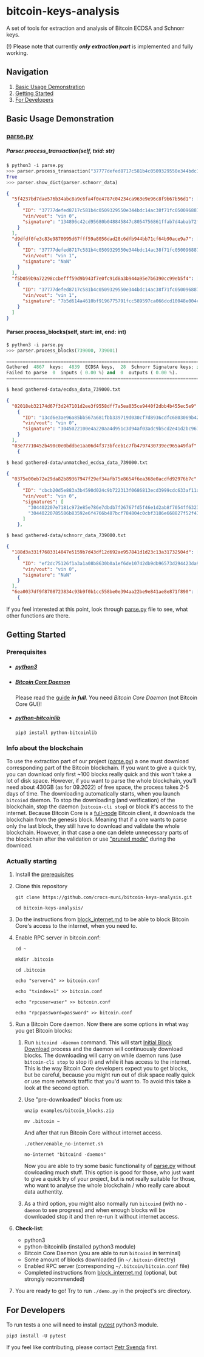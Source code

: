 # bitcoin-keys-analysis

A set of tools for extraction and analysis of Bitcoin ECDSA and Schnorr keys.

(!) Please note that currently ***only extraction part*** is implemented and fully working.

## Navigation
1. [Basic Usage Demonstration](#basic-usage-demonstration)
2. [Getting Started](#getting-started)
3. [For Developers](#for-developers)
## Basic Usage Demonstration

### [parse.py](src/parse.py)
##### Parser.process_transaction(self, txid: str)

``` python
$ python3 -i parse.py
>>> parser.process_transaction("37777defed8717c581b4c0509329550e344bdc14ac38f71fc050096887e535c8")
True
>>> parser.show_dict(parser.schnorr_data)
```
``` JSON
{
  "5f4237bd7dae576b34abc8a9c6fa4f0e4787c04234ca963e9e96c8f9b67b56d1": [
    {
      "ID": "37777defed8717c581b4c0509329550e344bdc14ac38f71fc050096887e535c8",
      "vin/vout": "vin 0",
      "signature": "134896c42cd95680b048845847c8054756861ffab7d4abab72f6508d67d1ec0c590287ec2161dd7884983286e1cd56ce65c08a24ee0476ede92678a93b1b180c"
    }
  ],
  "d9dfdf0fe3c83e9870095d67fff59a8056dad28c6dfb944bb71cf64b90ace9a7": [
    {
      "ID": "37777defed8717c581b4c0509329550e344bdc14ac38f71fc050096887e535c8",
      "vin/vout": "vin 1",
      "signature": "NaN"
    }
  ],
  "f5b059b9a72298ccbefff59d9b943f7e0fc91d8a3b944a95e7b6390cc99eb5f4": [
    {
      "ID": "37777defed8717c581b4c0509329550e344bdc14ac38f71fc050096887e535c8",
      "vin/vout": "vin 1",
      "signature": "7b5d614a4610bf9196775791fcc589597ca066dcd10048e004cd4c7341bb4bb90cee4705192f3f7db524e8067a5222c7f09baf29ef6b805b8327ecd1e5ab83ca"
    }
  ]
}
```
#### Parser.process_blocks(self, start: int, end: int)

``` python
$ python3 -i parse.py
>>> parser.process_blocks(739000, 739001)

==================================================================================================================================================
Gathered  4867  keys:  4839  ECDSA keys,  28  Schnorr Signature keys; in  5.632800183999279  seconds.
Failed to parse  0  inputs ( 0.00 %) and  0  outputs ( 0.00 %).
==================================================================================================================================================
```
``` bash
$ head gathered-data/ecdsa_data_739000.txt
```
``` JSON
{
  "02018eb32174d67f3d247101d2ee3f9558dff7a5ea035ce9440f2dbb4b455ec5e9": [
    {
      "ID": "13cd6e3ae96a85bb567a681fbb339719d030cf7d8936cdfc6803069b42774052",
      "vin/vout": "vin 0",
      "signature": "3045022100e4a220aa4d951c3d94af03adc9b5cd2e41d2bc96747c11b00ee817b79526f0ca02200f1bb4ac9c3c4a8beb4ac271efa946e02f226c5d14283a17fac686072bded2f401"
    }
  ],
  "03e77710452b490c0e0bddbe1aa06d4f373bfceb1c7fb4797430739ec965a49faf": [
    {
```
``` bash
$ head gathered-data/unmatched_ecdsa_data_739000.txt
```
``` JSON
{
  "0375e00eb72e29da82b89367947f29ef34afb75e8654f6ea368e0acdfd92976b7c": [
    {
      "ID": "cbcb20d5e883a3b4590d024c9b722313f0686813ecd3999cdc633af11ab7e197",
      "vin/vout": "vin 0",
      "signatures": [
        "304402207e7181c972e85e786e7dbdb7f26767fd5f46e1d2ab8f7054ff63231fc371c15202201abcded110359062a5a6154883965bd5395aa2437b53e1464280f41fc10ad67701",
        "30440220785586b83592e6f4766b487bcf784804c0cbf3186e668827f52f47c662df95510220254876aa0bf800275e78720cdd6e06b9ca9d444a29cf69959d97798556878c0801"
      ]
    },
```
``` bash 
$ head gathered-data/schnorr_data_739000.txt
```
``` JSON
{
  "188d3a331f7683314047e5159b7d43df12d692ae957841d1d23c13a31732504d": [
    {
      "ID": "ef2dc75126f1a3a1a08b8630b0a1ef6de10742db9db96573d294423da926bb82",
      "vin/vout": "vin 0",
      "signature": "NaN"
    }
  ],
  "6ea0037df9f8708723834c93b9f0b1cc558be0e394aa22be9e841ae8e871f890": [
    {
```
If you feel interested at this point, look through [parse.py](src/parse.py) file to see, what other functions are there.

## Getting Started
### Prerequisites
- ##### [python3](https://www.python.org/downloads/)
- ##### [Bitcoin Core Daemon](https://bitcoin.org/en/download)

  Please read the [guide](https://bitcoin.org/en/full-node) ***in full***. You need *Bitcoin Core Daemon* (not Bitcoin Core GUI)! 

- ##### [python-bitcoinlib](https://pypi.org/project/python-bitcoinlib/)

  `pip3 install python-bitcoinlib`

### Info about the blockchain
To use the extraction part of our project ([parse.py](src/parse.py)) a one must download corresponding part of the Bitcoin blockchain. If you want to give a quick try, you can download only first ~100 blocks really quick and this won't take a lot of disk space. However, if you want to parse the whole blockchain, you'll need about 430GB (as for 09.2022) of free space, the process takes 2-5 days of time. The downloading automatically starts, when you launch `bitcoind` daemon. To stop the downloading (and verification) of the blockchain, stop the daemon (`bitcoin-cli stop`) or block it's access to the internet. Because Bitcoin Core is a [full-node](https://bitcoin.org/en/full-node#what-is-a-full-node) Bitcoin client, it downloads the blockchain from the genesis block. Meaning that if a one wants to parse only the last block, they still have to download and validate the whole blockchain. However, in that case a one can delete unnecessary parts of the blockchain after the validation or use ["pruned mode"](https://bitcoin.org/en/full-node#reduce-storage) during the download.

### Actually starting
1. Install the [prerequisites](#prerequisites)
2. Clone this repository

    `git clone https://github.com/crocs-muni/bitcoin-keys-analysis.git`
    
    `cd bitcoin-keys-analysis/`

3. Do the instructions from [block_internet.md](other/block_internet.md) to be able to block Bitcoin Core's access to the internet, when you need to.

4. Enable RPC server in bitcoin.conf:

   `cd ~`
   
   `mkdir .bitcoin`
   
   `cd .bitcoin`
   
   `echo "server=1" >> bitcoin.conf`
   
   `echo "txindex=1" >> bitcoin.conf`
   
   `echo "rpcuser=user" >> bitcoin.conf`
   
   `echo "rpcpassword=password" >> bitcoin.conf`


5. Run a Bitcoin Core daemon.
    Now there are some options in what way you get Bitcoin blocks:
  
    1. Run `bitcoind -daemon` command. This will start [Initial Block Download](https://bitcoin.org/en/full-node#initial-block-downloadibd) process and the daemon will continuously download blocks. The downloading will carry on while daemon runs (use `bitcoin-cli stop` to stop it) and while it has access to the internet. This is the way Bitcoin Core developers expect you to get blocks, but be careful, because you might run out of disk space really quick or use more network traffic that you'd want to. To avoid this take a look at the second option.

    2. Use "pre-downloaded" blocks from us:

        `unzip examples/bitcoin_blocks.zip`
        
        `mv .bitcoin ~`
    
        And after that run Bitcoin Core without internet access.
    
        `./other/enable_no-internet.sh`

        `no-internet "bitcoind -daemon"`

        Now you are able to try some basic functionality of [parse.py](src/parse.py) without dowloading much stuff. This option is good for those, who just want to give a quick try of your project, but is not really suitable for those, who want to analyse the whole blockchain / who really care about data authentity.

    3. As a third option, you might also normally run `bitcoind` (with no `-daemon` to see progress) and when enough blocks will be downloaded stop it and then re-run it without internet access.

6. **Check-list**:

    - python3
    - python-bitcoinlib (installed python3 module)
    - Bitcoin Core Daemon (you are able to run `bitcoind` in terminal)
    - Some amount of blocks downloaded (in `~/.bitcoin` directry) 
    - Enabled RPC server (corresponding `~/.bitcoin/bitcoin.conf` file)
    - Completed instructions from [block_internet.md](other/block_internet.md) (optional, but strongly recommended)

7. You are ready to go! Try to run `./demo.py` in the project's src directory.

## For Developers
To run tests a one will need to install [pytest](https://docs.pytest.org/en/7.1.x/getting-started.html) python3 module.

 `pip3 install -U pytest`

If you feel like contributing, please contact [Petr Svenda](https://github.com/petrs) first.
